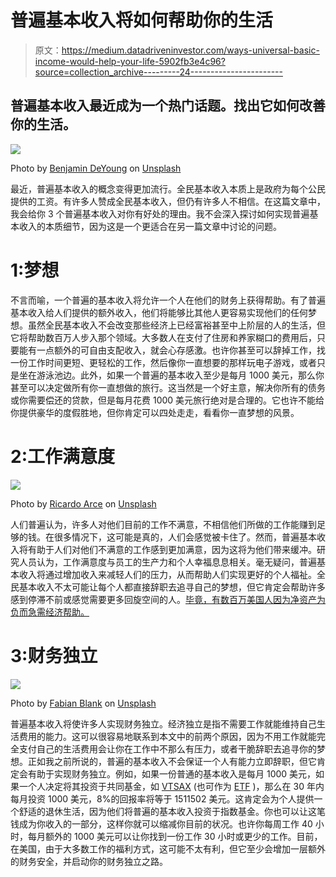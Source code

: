 # 普遍基本收入将如何帮助你的生活

> 原文：<https://medium.datadriveninvestor.com/ways-universal-basic-income-would-help-your-life-5902fb3e4c96?source=collection_archive---------24----------------------->

## 普遍基本收入最近成为一个热门话题。找出它如何改善你的生活。

![](img/6c75f5906a5b0a2ba4a91c8e90b47257.png)

Photo by [Benjamin DeYoung](https://unsplash.com/@benjamin_deyoung?utm_source=medium&utm_medium=referral) on [Unsplash](https://unsplash.com?utm_source=medium&utm_medium=referral)

最近，普遍基本收入的概念变得更加流行。全民基本收入本质上是政府为每个公民提供的工资。有许多人赞成全民基本收入，但仍有许多人不相信。在这篇文章中，我会给你 3 个普遍基本收入对你有好处的理由。我不会深入探讨如何实现普遍基本收入的本质细节，因为这是一个更适合在另一篇文章中讨论的问题。

# 1:梦想

不言而喻，一个普遍的基本收入将允许一个人在他们的财务上获得帮助。有了普遍基本收入给人们提供的额外收入，他们将能够比其他人更容易实现他们的任何梦想。虽然全民基本收入不会改变那些经济上已经富裕甚至中上阶层的人的生活，但它将帮助数百万人步入那个领域。大多数人在支付了住房和养家糊口的费用后，只要能有一点额外的可自由支配收入，就会心存感激。也许你甚至可以辞掉工作，找一份工作时间更短、更轻松的工作，然后像你一直想要的那样玩电子游戏，或者只是坐在游泳池边。此外，如果一个普遍的基本收入至少是每月 1000 美元，那么你甚至可以决定做所有你一直想做的旅行。这当然是一个好主意，解决你所有的债务或你需要偿还的贷款，但是每月花费 1000 美元旅行绝对是合理的。它也许不能给你提供豪华的度假胜地，但你肯定可以四处走走，看看你一直梦想的风景。

# 2:工作满意度

![](img/2d1af74d6740b19df31874b34f5afa55.png)

Photo by [Ricardo Arce](https://unsplash.com/@jrarce?utm_source=medium&utm_medium=referral) on [Unsplash](https://unsplash.com?utm_source=medium&utm_medium=referral)

人们普遍认为，许多人对他们目前的工作不满意，不相信他们所做的工作能赚到足够的钱。在很多情况下，这可能是真的，人们会感觉被卡住了。然而，普遍基本收入将有助于人们对他们不满意的工作感到更加满意，因为这将为他们带来缓冲。研究人员认为，工作满意度与员工的生产力和个人幸福息息相关。毫无疑问，普遍基本收入将通过增加收入来减轻人们的压力，从而帮助人们实现更好的个人福祉。全民基本收入不太可能让每个人都直接辞职去追寻自己的梦想，但它肯定会帮助许多感到停滞不前或感觉需要更多回旋空间的人。[毕竟，有数百万美国人因为净资产为负而急需经济帮助。](https://www.businessinsider.com/bottom-half-of-americans-negative-net-worth-2019-5)

# 3:财务独立

![](img/3f21377f6683e442873e30f6f6122f27.png)

Photo by [Fabian Blank](https://unsplash.com/@blankerwahnsinn?utm_source=medium&utm_medium=referral) on [Unsplash](https://unsplash.com?utm_source=medium&utm_medium=referral)

普遍基本收入将使许多人实现财务独立。经济独立是指不需要工作就能维持自己生活费用的能力。这可以很容易地联系到本文中的前两个原因，因为不用工作就能完全支付自己的生活费用会让你在工作中不那么有压力，或者干脆辞职去追寻你的梦想。正如我之前所说的，普遍的基本收入不会保证一个人有能力立即辞职，但它肯定会有助于实现财务独立。例如，如果一份普通的基本收入是每月 1000 美元，如果一个人决定将其投资于共同基金，如 [VTSAX](https://investor.vanguard.com/mutual-funds/profile/performance/vtsax) (也可作为 [ETF](https://investor.vanguard.com/etf/profile/vti) )，那么在 30 年内每月投资 1000 美元，8%的回报率将等于 1511502 美元。这肯定会为个人提供一个舒适的退休生活，因为他们将普遍的基本收入投资于指数基金。你也可以让这笔钱成为你收入的一部分，这样你就可以缩减你目前的状况。也许你每周工作 40 小时，每月额外的 1000 美元可以让你找到一份工作 30 小时或更少的工作。目前，在美国，由于大多数工作的福利方式，这可能不太有利，但它至少会增加一层额外的财务安全，并启动你的财务独立之路。